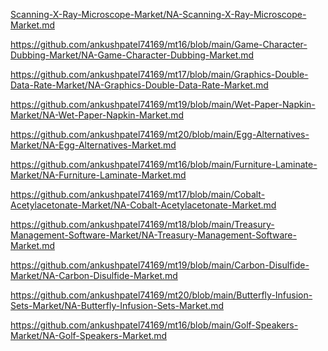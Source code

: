 <p><a href="Scanning-X-Ray-Microscope-Market/NA-Scanning-X-Ray-Microscope-Market.md">Scanning-X-Ray-Microscope-Market/NA-Scanning-X-Ray-Microscope-Market.md</a></p><p><a href="https://github.com/ankushpatel74169/mt16/blob/main/Game-Character-Dubbing-Market/NA-Game-Character-Dubbing-Market.md">https://github.com/ankushpatel74169/mt16/blob/main/Game-Character-Dubbing-Market/NA-Game-Character-Dubbing-Market.md</a></p><p><a href="https://github.com/ankushpatel74169/mt17/blob/main/Graphics-Double-Data-Rate-Market/NA-Graphics-Double-Data-Rate-Market.md">https://github.com/ankushpatel74169/mt17/blob/main/Graphics-Double-Data-Rate-Market/NA-Graphics-Double-Data-Rate-Market.md</a></p><p><a href="https://github.com/ankushpatel74169/mt19/blob/main/Wet-Paper-Napkin-Market/NA-Wet-Paper-Napkin-Market.md">https://github.com/ankushpatel74169/mt19/blob/main/Wet-Paper-Napkin-Market/NA-Wet-Paper-Napkin-Market.md</a></p><p><a href="https://github.com/ankushpatel74169/mt20/blob/main/Egg-Alternatives-Market/NA-Egg-Alternatives-Market.md">https://github.com/ankushpatel74169/mt20/blob/main/Egg-Alternatives-Market/NA-Egg-Alternatives-Market.md</a></p><p><a href="https://github.com/ankushpatel74169/mt16/blob/main/Furniture-Laminate-Market/NA-Furniture-Laminate-Market.md">https://github.com/ankushpatel74169/mt16/blob/main/Furniture-Laminate-Market/NA-Furniture-Laminate-Market.md</a></p><p><a href="https://github.com/ankushpatel74169/mt17/blob/main/Cobalt-Acetylacetonate-Market/NA-Cobalt-Acetylacetonate-Market.md">https://github.com/ankushpatel74169/mt17/blob/main/Cobalt-Acetylacetonate-Market/NA-Cobalt-Acetylacetonate-Market.md</a></p><p><a href="https://github.com/ankushpatel74169/mt18/blob/main/Treasury-Management-Software-Market/NA-Treasury-Management-Software-Market.md">https://github.com/ankushpatel74169/mt18/blob/main/Treasury-Management-Software-Market/NA-Treasury-Management-Software-Market.md</a></p><p><a href="https://github.com/ankushpatel74169/mt19/blob/main/Carbon-Disulfide-Market/NA-Carbon-Disulfide-Market.md">https://github.com/ankushpatel74169/mt19/blob/main/Carbon-Disulfide-Market/NA-Carbon-Disulfide-Market.md</a></p><p><a href="https://github.com/ankushpatel74169/mt20/blob/main/Butterfly-Infusion-Sets-Market/NA-Butterfly-Infusion-Sets-Market.md">https://github.com/ankushpatel74169/mt20/blob/main/Butterfly-Infusion-Sets-Market/NA-Butterfly-Infusion-Sets-Market.md</a></p><p><a href="https://github.com/ankushpatel74169/mt16/blob/main/Golf-Speakers-Market/NA-Golf-Speakers-Market.md">https://github.com/ankushpatel74169/mt16/blob/main/Golf-Speakers-Market/NA-Golf-Speakers-Market.md</a></p>
